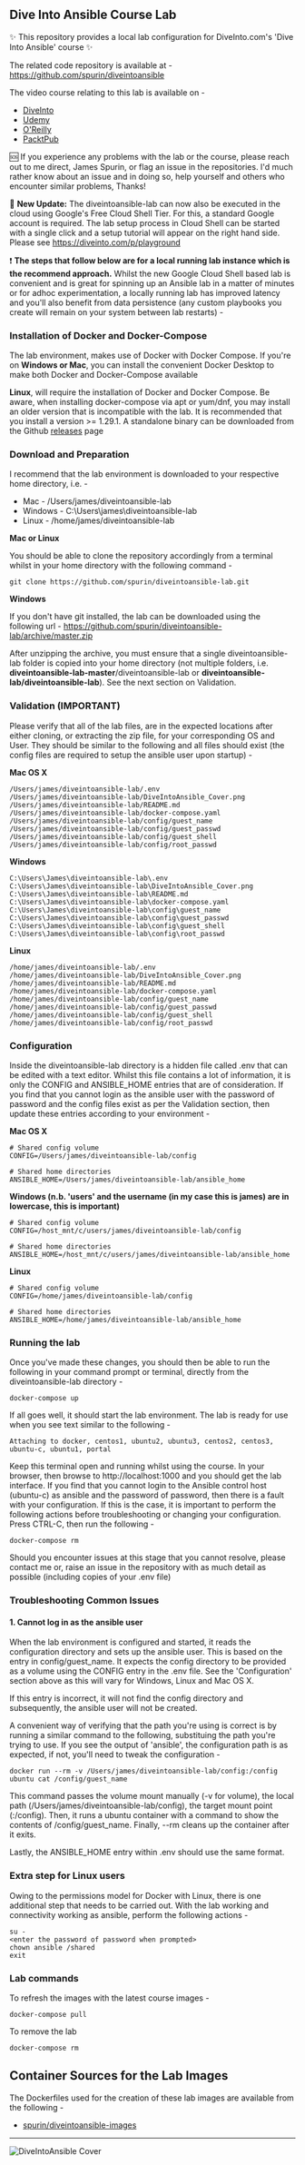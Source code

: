 ## Dive Into Ansible Course Lab

✨ This repository provides a local lab configuration for DiveInto.com's 'Dive Into Ansible' course ✨

The related code repository is available at - https://github.com/spurin/diveintoansible

The video course relating to this lab is available on -

* [DiveInto](https://diveinto.com)
* [Udemy](https://www.udemy.com/course/diveintoansible/?referralCode=28BBB7A1DCCD01BBA51F)
* [O'Reilly](https://learning.oreilly.com/videos/dive-into-ansible/9781801076937)
* [PacktPub](https://www.packtpub.com/product/dive-into-ansible-from-beginner-to-expert-in-ansible-video/9781801076937)

🆘 If you experience any problems with the lab or the course, please reach out to me direct, James Spurin, or flag an issue in the repositories.  I'd much rather know about an issue and in doing so, help yourself and others who encounter similar problems, Thanks!

🚀 **New Update:** The diveintoansible-lab can now also be executed in the cloud using Google's Free Cloud Shell Tier. For this, a standard Google account is required.  The lab setup process in Cloud Shell can be started with a single click and a setup tutorial will appear on the right hand side.  Please see https://diveinto.com/p/playground

❗ **The steps that follow below are for a local running lab instance which is the recommend approach.**  Whilst the new Google Cloud Shell based lab is convenient and is great for spinning up an Ansible lab in a matter of minutes or for adhoc experimentation, a locally running lab has improved latency and you'll also benefit from data persistence (any custom playbooks you create will remain on your system between lab restarts) -
  
### Installation of Docker and Docker-Compose

The lab environment, makes use of Docker with Docker Compose.  If you're on **Windows or Mac**, you can install the convenient
Docker Desktop to make both Docker and Docker-Compose available

**Linux**, will require the installation of Docker and Docker Compose.  Be aware, when installing docker-compose via apt or yum/dnf, you may install an older version that is incompatible with the lab. It is recommended that you install a version >= 1.29.1.  A standalone binary can be downloaded from the Github [releases](https://github.com/docker/compose/releases) page

### Download and Preparation

I recommend that the lab environment is downloaded to your respective home directory, i.e. -

* Mac     - /Users/james/diveintoansible-lab
* Windows - C:\Users\james\diveintoansible-lab
* Linux   - /home/james/diveintoansible-lab

**Mac or Linux**

You should be able to clone the repository accordingly from a terminal whilst in your home directory with the following command -

```git clone https://github.com/spurin/diveintoansible-lab.git```

**Windows**

If you don't have git installed, the lab can be downloaded using the following url - https://github.com/spurin/diveintoansible-lab/archive/master.zip

After unzipping the archive, you must ensure that a single diveintoansible-lab folder is copied into your home directory (not multiple folders, i.e. **diveintoansible-lab-master**/diveintoansible-lab or **diveintoansible-lab/diveintoansible-lab**).  See the next section on Validation.

### Validation (IMPORTANT)

Please verify that all of the lab files, are in the expected locations after either cloning, or extracting the zip file, for your corresponding OS and User.  They should be similar to the following and all files should exist (the config files are required to setup the ansible user upon startup) -

**Mac OS X**

```
/Users/james/diveintoansible-lab/.env
/Users/james/diveintoansible-lab/DiveIntoAnsible_Cover.png
/Users/james/diveintoansible-lab/README.md
/Users/james/diveintoansible-lab/docker-compose.yaml
/Users/james/diveintoansible-lab/config/guest_name
/Users/james/diveintoansible-lab/config/guest_passwd
/Users/james/diveintoansible-lab/config/guest_shell
/Users/james/diveintoansible-lab/config/root_passwd
```

**Windows**

```
C:\Users\James\diveintoansible-lab\.env
C:\Users\James\diveintoansible-lab\DiveIntoAnsible_Cover.png
C:\Users\James\diveintoansible-lab\README.md
C:\Users\James\diveintoansible-lab\docker-compose.yaml
C:\Users\James\diveintoansible-lab\config\guest_name
C:\Users\James\diveintoansible-lab\config\guest_passwd
C:\Users\James\diveintoansible-lab\config\guest_shell
C:\Users\James\diveintoansible-lab\config\root_passwd
```

**Linux**

```
/home/james/diveintoansible-lab/.env
/home/james/diveintoansible-lab/DiveIntoAnsible_Cover.png
/home/james/diveintoansible-lab/README.md
/home/james/diveintoansible-lab/docker-compose.yaml
/home/james/diveintoansible-lab/config/guest_name
/home/james/diveintoansible-lab/config/guest_passwd
/home/james/diveintoansible-lab/config/guest_shell
/home/james/diveintoansible-lab/config/root_passwd
```

### Configuration

Inside the diveintoansible-lab directory is a hidden file called .env that can be edited with a text editor.  Whilst this file contains a lot of information, it is only the CONFIG and ANSIBLE_HOME entries that are of consideration.  If you find that you cannot login as the ansible user with the password of password and the config files exist as per the Validation section, then update these entries according to your environment -

**Mac OS X**

```
# Shared config volume
CONFIG=/Users/james/diveintoansible-lab/config

# Shared home directories
ANSIBLE_HOME=/Users/james/diveintoansible-lab/ansible_home
```

**Windows (n.b. 'users' and the username (in my case this is james) are in lowercase, this is important)**

```
# Shared config volume
CONFIG=/host_mnt/c/users/james/diveintoansible-lab/config

# Shared home directories
ANSIBLE_HOME=/host_mnt/c/users/james/diveintoansible-lab/ansible_home
```

**Linux**

```
# Shared config volume
CONFIG=/home/james/diveintoansible-lab/config

# Shared home directories
ANSIBLE_HOME=/home/james/diveintoansible-lab/ansible_home
```

### Running the lab

Once you've made these changes, you should then be able to run the following in your command prompt or terminal, directly from the diveintoansible-lab directory -

```
docker-compose up
```

If all goes well, it should start the lab environment.  The lab is ready for use when you see text similar to the following -

```
Attaching to docker, centos1, ubuntu2, ubuntu3, centos2, centos3, ubuntu-c, ubuntu1, portal
```

Keep this terminal open and running whilst using the course.  In your browser, then browse to http://localhost:1000 and you should get the lab interface.  If you find that you cannot login to the Ansible control host (ubuntu-c) as ansible and the password of password, then there is a fault with your configuration.  If this is the case, it is important to perform the following actions before troubleshooting or changing your configuration.  Press CTRL-C, then run the following -

```
docker-compose rm
```

Should you encounter issues at this stage that you cannot resolve, please contact me or, raise an issue in the repository with as much detail as possible (including copies of your .env file)

### Troubleshooting Common Issues

#### 1. Cannot log in as the ansible user

When the lab environment is configured and started, it reads the configuration directory and sets up the ansible user.  This is based on the entry in config/guest_name.  It expects the config directory to be provided as a volume using the CONFIG entry in the .env file.  See the 'Configuration' section above as this will vary for Windows, Linux and Mac OS X.  

If this entry is incorrect, it will not find the config directory and subsequently, the ansible user will not be created.

A convenient way of verifying that the path you're using is correct is by running a similar command to the following, substituing the path you're trying to use.  If you see the output of 'ansible', the configuration path is as expected, if not, you'll need to tweak the configuration -

```
docker run --rm -v /Users/james/diveintoansible-lab/config:/config ubuntu cat /config/guest_name
```

This command passes the volume mount manually (-v for volume), the local path (/Users/james/diveintoansible-lab/config), the target mount point (:/config).  Then, it runs a ubuntu container with a command to show the contents of /config/guest_name.  Finally, --rm cleans up the container after it exits.

Lastly, the ANSIBLE_HOME entry within .env should use the same format.

### Extra step for Linux users

Owing to the permissions model for Docker with Linux, there is one additional step that needs to be carried out.  With the lab working and connectivity working as ansible, perform the following actions -

```
su - 
<enter the password of password when prompted>
chown ansible /shared
exit
```

### Lab commands

To refresh the images with the latest course images -

```
docker-compose pull
```

To remove the lab

```
docker-compose rm
```

## Container Sources for the Lab Images

The Dockerfiles used for the creation of these lab images are available from the following -

* [spurin/diveintoansible-images](https://github.com/spurin/diveintoansible-images)

---

![DiveIntoAnsible Cover](DiveIntoAnsible_Cover.png?raw=true "Dive Into Ansible")
